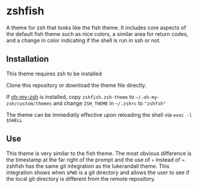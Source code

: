 # zshfish
A theme for zsh that looks like the fish theme. It includes core aspects of the default fish theme such as nice colors, a similar area for return codes, and a change in color indicating if the shell is run in ssh or not.

## Installation
This theme requires zsh to be installed

Clone this repository or download the theme file directly.

If [oh-my-zsh](https://github.com/ohmyzsh/ohmyzsh) is installed, copy `zshfish.zsh-theme` to `~/.oh-my-zsh/custom/themes` and change `ZSH_THEME` in `~/.zshrc` to `"zshfsh"`

The theme can be immediatly effective upon reloading the shell via `exec -l $SHELL`

## Use
This theme is very similar to the fish theme. The most obvious difference is the timestamp at the far right of the prompt and the use of `»` instead of `»`. zshfish has the same git integration as the lukerandall theme. This integration shows when `$PWD` is a git directory and allows the user to see if the local git directory is different from the remote repository.
